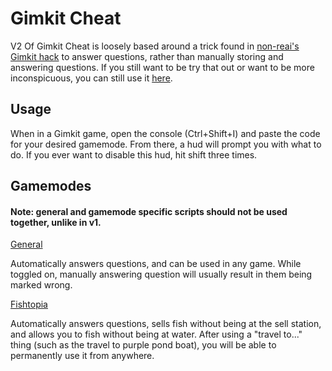 # Gimkit Cheat

V2 Of Gimkit Cheat is loosely based around a trick found in [non-reai's Gimkit hack](https://github.com/non-reai/Gimkit-Hacks) to answer questions, rather than manually storing and answering questions. If you still want to be try that out or want to be more inconspicuous, you can still use it [here](/v1).

## Usage

When in a Gimkit game, open the console (Ctrl+Shift+I) and paste the code for your desired gamemode. From there, a hud will prompt you with what to do. If you ever want to disable this hud, hit shift three times.

## Gamemodes

#### Note: general and gamemode specific scripts should not be used together, unlike in v1.

[General](./general.js)

Automatically answers questions, and can be used in any game. While toggled on, manually answering question will usually result in them being marked wrong.

[Fishtopia](./gamemodes/fishtopia.js)

Automatically answers questions, sells fish without being at the sell station, and allows you to fish without being at water. After using a "travel to..." thing (such as the travel to purple pond boat), you will be able to permanently use it from anywhere.